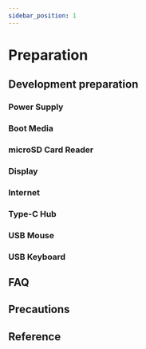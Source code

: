 ```yaml
---
sidebar_position: 1
---
```


# Preparation

## Development preparation

### Power Supply

### Boot Media

### microSD Card Reader

### Display

### Internet

### Type-C Hub

### USB Mouse

### USB Keyboard

## FAQ

## Precautions

## Reference
